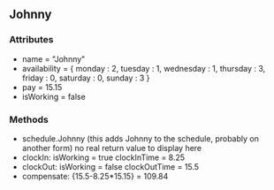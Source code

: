 ## Johnny
### Attributes
* name = "Johnny"
* availability = {
                    monday : 2,
                    tuesday : 1,
                    wednesday : 1,
                    thursday : 3,  
                    friday : 0,
                    saturday : 0,
                    sunday  : 3
                }
* pay = 15.15
* isWorking = false

### Methods
* schedule.Johnny (this adds Johnny to the schedule, probably on another form) no real return value to display here
* clockIn:
  isWorking = true
  clockInTime = 8.25
* clockOut:
  isWorking = false
  clockOutTime = 15.5
* compensate: {15.5-8.25*15.15} = 109.84
